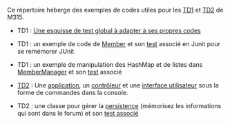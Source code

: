 Ce répertoire héberge des exemples de codes utiles pour les [TD1](https://lms.univ-cotedazur.fr/mod/book/view.php?id=57872) et [TD2](https://lms.univ-cotedazur.fr/mod/book/view.php?id=162335) de M315.

  * TD1 : [Une esquisse de test global à adapter à ses propres codes](./tests/fr/uca/iut/info/coo/td1/ForumTest.java) 
  * TD1 : un exemple de code de [Member](./src/fr/uca/iut/info/coo/td1_2/core/Member.java) et son [test](./tests/fr/uca/iut/info/coo/td1_2/core/MemberTest.java) associé en Junit pour se remémorer JUnit
  * TD1 : un exemple de manipulation des HashMap et de listes dans [MemberManager](./src/fr/uca/iut/info/coo/td1_2/core/MemberManager.java) et son [test](./tests/fr/uca/iut/info/coo/td1_2/core/MemberManagerTest.java) associé 
  
  * [TD2](https://github.com/IUT-DEPT-INFO-UCA/M315-TD2/tree/master/src/fr/uca/iut/info/coo/td2/interactions) : Une [application](./src/fr/uca/iut/info/coo/td2/interactions/App.java), un [contrôleur](./src/fr/uca/iut/info/coo/td2/interactions/Controler.java) et une [interface utilisateur]( https://github.com/IUT-DEPT-INFO-UCA/M315-TD2/blob/master/src/fr/uca/iut/info/coo/td2/interactions/UserConsole.java) sous la forme de commandes dans la console.
  * TD2 : une classe pour gérer la [persistence](https://github.com/IUT-DEPT-INFO-UCA/M315-TD2/blob/master/src/fr/uca/iut/info/util/Memory.java) (mémorisez les informations qui sont dans le forum) et son [test associé](https://github.com/IUT-DEPT-INFO-UCA/M315-TD2/blob/master/tests/fr/uca/iut/info/util/MemoryTest.java)
  
